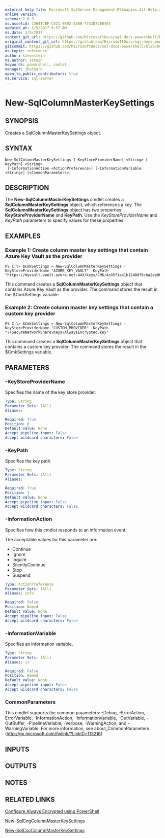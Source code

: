 ```yaml
---
external help file: Microsoft.SqlServer.Management.PSSnapins.dll-Help.xml
online version: 
schema: 2.0.0
ms.assetid: CD641CBF-C521-4B02-A580-7752D7200464
updated_at: 1/5/2017 8:57 AM
ms.date: 1/5/2017
content_git_url: https://github.com/MicrosoftDocs/sql-docs-powershell/blob/live/sqlserver-cmdlets/sqlserver-module/vlatest/New-SqlColumnMasterKeySettings.md
original_content_git_url: https://github.com/MicrosoftDocs/sql-docs-powershell/blob/live/sqlserver-cmdlets/sqlserver-module/vlatest/New-SqlColumnMasterKeySettings.md
gitcommit: https://github.com/MicrosoftDocs/sql-docs-powershell/blob/0d97835841eb5cfbe37d096037375a2e0c3eb87c/sqlserver-cmdlets/sqlserver-module/vlatest/New-SqlColumnMasterKeySettings.md
ms.topic: reference
author: stevestein
ms.author: sstein
keywords: powershell, cmdlet
manager: jhubbard
open_to_public_contributors: true
ms.service: sql-server
---
```


# New-SqlColumnMasterKeySettings

## SYNOPSIS
Creates a SqlColumnMasterKeySettings object.

## SYNTAX

```
New-SqlColumnMasterKeySettings [-KeyStoreProviderName] <String> [-KeyPath] <String>
 [-InformationAction <ActionPreference>] [-InformationVariable <String>] [<CommonParameters>]
```

## DESCRIPTION
The **New-SqlColumnMasterKeySettings** cmdlet creates a **SqlColumnMasterKeySettings** object, which references a key.
The **SqlColumnMasterKeySettings** object has two properties: **KeyStoreProviderName** and **KeyPath**.
Use the *KeyStoreProviderName* and *KeyPath* parameters to specify values for these properties.

## EXAMPLES

### Example 1: Create column master key settings that contain Azure Key Vault as the provider
```
PS C:\> $CmkSettings = New-SqlColumnMasterKeySettings -KeyStoreProviderName "AZURE_KEY_VAULT" -KeyPath "https://myvault.vault.azure.net:443/keys/CMK/4c05f1a41b12488f9cba2ea964b6a700"
```

This command creates a **SqlColumnMasterKeySettings** object that contains Azure Key Vault as the provider.
The command stores the result in the $CmkSettings variable.

### Example 2: Create column master key settings that contain a custom key provider
```
PS C:\> $CmkSettings = New-SqlColumnMasterKeySettings -KeyStoreProviderName "CUSTOM_PROVIDER" -KeyPath "\\SecureNetworkShare\Keys\AlwaysEncrypted.key"
```

This command creates a **SqlColumnMasterKeySettings** object that contains a custom key provider.
The command stores the result in the $CmkSettings variable.

## PARAMETERS

### -KeyStoreProviderName
Specifies the name of the key store provider.

```yaml
Type: String
Parameter Sets: (All)
Aliases: 

Required: True
Position: 0
Default value: None
Accept pipeline input: False
Accept wildcard characters: False
```

### -KeyPath
Specifies the key path.

```yaml
Type: String
Parameter Sets: (All)
Aliases: 

Required: True
Position: 1
Default value: None
Accept pipeline input: False
Accept wildcard characters: False
```

### -InformationAction
Specifies how this cmdlet responds to an information event.

The acceptable values for this parameter are:

- Continue
- Ignore
- Inquire
- SilentlyContinue
- Stop
- Suspend

```yaml
Type: ActionPreference
Parameter Sets: (All)
Aliases: infa

Required: False
Position: Named
Default value: None
Accept pipeline input: False
Accept wildcard characters: False
```

### -InformationVariable
Specifies an information variable.

```yaml
Type: String
Parameter Sets: (All)
Aliases: iv

Required: False
Position: Named
Default value: None
Accept pipeline input: False
Accept wildcard characters: False
```

### CommonParameters
This cmdlet supports the common parameters: -Debug, -ErrorAction, -ErrorVariable, -InformationAction, -InformationVariable, -OutVariable, -OutBuffer, -PipelineVariable, -Verbose, -WarningAction, and -WarningVariable. For more information, see about_CommonParameters (http://go.microsoft.com/fwlink/?LinkID=113216).

## INPUTS

## OUTPUTS

## NOTES

## RELATED LINKS

[Configure Always Encrypted using PowerShell](https://msdn.microsoft.com/library/mt755926.aspx)

[New-SqlCngColumnMasterKeySettings](xref:sqlserver-module/vlatest/New-SqlCngColumnMasterKeySettings.md)

[New-SqlCspColumnMasterKeySettings](xref:sqlserver-module/vlatest/New-SqlCspColumnMasterKeySettings.md)

